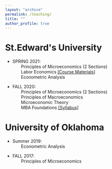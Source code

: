 ```yaml
---
layout: "archive"
permalink: /teaching/
title: ""
author_profile: true
---
```

**St.Edward's University** 
======
* SPRING 2021: \
  &nbsp;&nbsp;&nbsp;&nbsp;&nbsp;&nbsp;   Principles of Microeconomics (2 Sections) \
  &nbsp;&nbsp;&nbsp;&nbsp;&nbsp;&nbsp;   Labor Economics  [[Course Materials]](https://github.com/chenxuecon/ECON-4341) \
  &nbsp;&nbsp;&nbsp;&nbsp;&nbsp;&nbsp;   Econometric Analysis 

  
* FALL 2020: \
  &nbsp;&nbsp;&nbsp;&nbsp;&nbsp;&nbsp;   Principles of Microeconomics (2 Sections) \
  &nbsp;&nbsp;&nbsp;&nbsp;&nbsp;&nbsp;   Principles of Macroeconomics \
  &nbsp;&nbsp;&nbsp;&nbsp;&nbsp;&nbsp;   Microeconomic Theory \
  &nbsp;&nbsp;&nbsp;&nbsp;&nbsp;&nbsp;   MBA Foundations [[Syllabus]](https://github.com/chenxuecon/chenxuecon.github.io/blob/main/files/MBAF%206301%20Syllabus%20fall2020.pdf)
          
**University of Oklahoma**
======
* Summer 2019:\
&nbsp;&nbsp;&nbsp;&nbsp;&nbsp;&nbsp;          Econometric Analysis 
          
* FALL 2017: \
 &nbsp;&nbsp;&nbsp;&nbsp;&nbsp;&nbsp;         Principles of Microeconomics 
          
          
